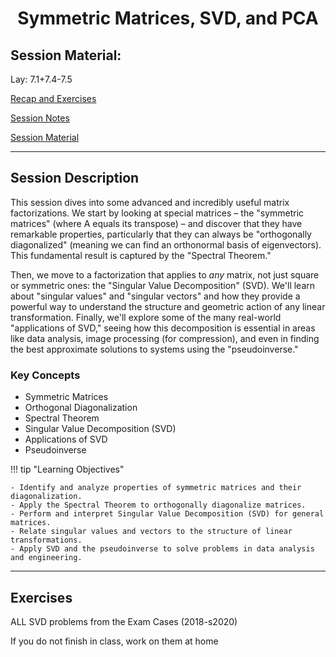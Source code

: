 <h1 align="center">Symmetric Matrices, SVD, and PCA</h1>

## Session Material:

Lay: ​​​​7.1+7.4-7.5  

[Recap and Exercises](https://drive.google.com/file/d/1xBZyEHTgx5wu90b__JRyWLDeSMpgtE84/view?usp=sharing)

[Session Notes](https://drive.google.com/file/d/1JClqXMgGXtAEMkBs4EPfnLtXavBDeT6t/view?usp=sharing)

[Session Material](https://viaucdk-my.sharepoint.com/:f:/g/personal/rib_viauc_dk/EtRvmMnYXORCi6BvOYlcc5IBsurTuKp_Tj7q-MY-SjV4ng?e=ttcO3r)

---

## Session Description

This session dives into some advanced and incredibly useful matrix factorizations. We start by looking at special matrices – the "symmetric matrices" (where A equals its transpose) – and discover that they have remarkable properties, particularly that they can always be "orthogonally diagonalized" (meaning we can find an orthonormal basis of eigenvectors). This fundamental result is captured by the "Spectral Theorem."

Then, we move to a factorization that applies to *any* matrix, not just square or symmetric ones: the "Singular Value Decomposition" (SVD). We'll learn about "singular values" and "singular vectors" and how they provide a powerful way to understand the structure and geometric action of any linear transformation. Finally, we'll explore some of the many real-world "applications of SVD," seeing how this decomposition is essential in areas like data analysis, image processing (for compression), and even in finding the best approximate solutions to systems using the "pseudoinverse."

### Key Concepts

* Symmetric Matrices
* Orthogonal Diagonalization
* Spectral Theorem
* Singular Value Decomposition (SVD)
* Applications of SVD
* Pseudoinverse

!!! tip "Learning Objectives"

    - Identify and analyze properties of symmetric matrices and their diagonalization.
    - Apply the Spectral Theorem to orthogonally diagonalize matrices.
    - Perform and interpret Singular Value Decomposition (SVD) for general matrices.
    - Relate singular values and vectors to the structure of linear transformations.
    - Apply SVD and the pseudoinverse to solve problems in data analysis and engineering.

---

## Exercises

ALL SVD problems from the Exam Cases (2018-s2020)
     
If you do not finish in class, work on them at home